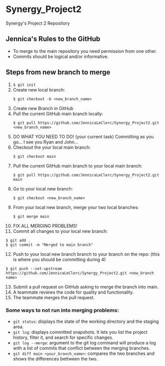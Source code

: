 # Synergy_Project2
Synergy's Project 2 Repository

## Jennica's Rules to the GitHub
- To merge to the main repository you need permission from one other.
- Commits should be logical and/or informative.

## Steps from new branch to merge
1. `$ git init`
2. Create new local branch:
   ```
   $ git checkout -b <new_branch_name>
   ```
3. Create new Branch in GitHub
4. Pull the current GitHub main branch locally:
   ```
   $ git pull https://github.com/JennicaLeClerc/Synergy_Project2.git <new_branch_name>
   ```
5. DO WHAT YOU NEED TO DO! (your current task) Committing as you go... I see you Ryan and John...
6. Checkout the your local main branch:
   ```
   $ git checkout main
   ```
7. Pull the current GitHub main branch to your local main branch:
   ```
   $ git pull https://github.com/JennicaLeClerc/Synergy_Project2.git main
   ```
8. Go to your local new branch:
   ```
   $ git checkout <new_branch_name>
   ```
9. From your local new branch, merge your two local branches:
   ```
   $ git merge main
   ```
10. FIX ALL MERGING PROBLEMS!
11. Commit all changes to your local new branch:
   ```
   $ git add .
   $ git commit -m "Merged to main branch"
   ```
12. Push to your local new branch branch to your branch on the repo: (this is where you should be committing during 4)
   ```
   $ git push --set-upstream https://github.com/JennicaLeClerc/Synergy_Project2.git <new_branch name>
   ```
13. Submit a pull request on GitHub asking to merge the branch into main.
14. A teammate reviews the code for quality and functionality.
15. The teammate merges the pull request.

### Some ways to not run into merging problems:
- `git status`: displays the state of the working directory and the staging area.
- `git log`: displays committed snapshots. It lets you list the project history, filter it, and search for specific changes.
- `git log --merge`: argument to the git log command will produce a log with a list of commits that conflict between the merging branches.
- `git diff main <your_branch_name>`: compares the two branches and shows the differences bettween the two. 
